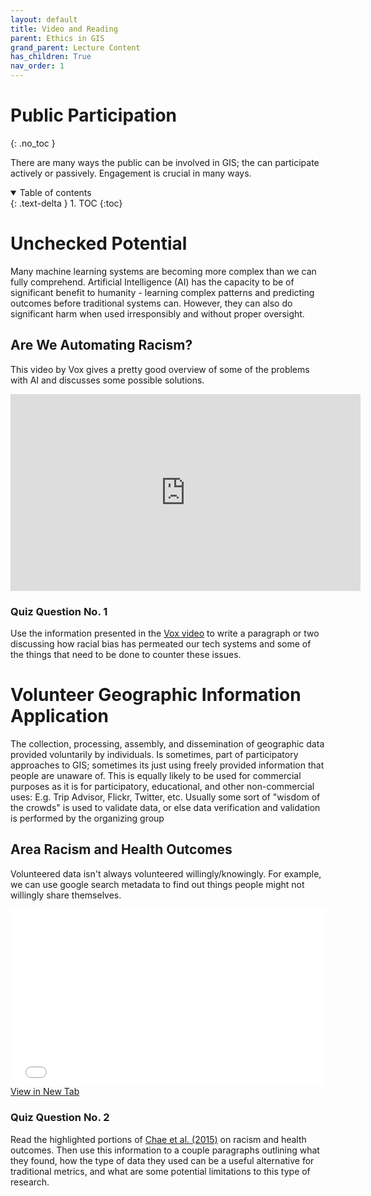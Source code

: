 ```yaml
---
layout: default
title: Video and Reading
parent: Ethics in GIS
grand_parent: Lecture Content
has_children: True
nav_order: 1
---
```


# Public Participation
{: .no_toc }

There are many ways the public can be involved in GIS; the can participate actively or passively.  Engagement is crucial in many ways.

<details open markdown="block">
  <summary>
    Table of contents
  </summary>
  {: .text-delta }
1. TOC
{:toc}
</details>


# Unchecked Potential

Many machine learning systems are becoming more complex than we can fully comprehend.  Artificial Intelligence (AI) has the capacity to be of significant benefit to humanity - learning complex patterns and predicting outcomes before traditional systems can.  However, they can also do significant harm when used irresponsibly and without proper oversight.


## Are We Automating Racism?

This video by Vox gives a pretty good overview of some of the problems with AI and discusses some possible solutions.  


<iframe width="560" height="315" src="https://www.youtube.com/embed/Ok5sKLXqynQ" title="YouTube video player" frameborder="0" allow="accelerometer; autoplay; clipboard-write; encrypted-media; gyroscope; picture-in-picture" allowfullscreen></iframe>

### Quiz Question No. 1

Use the information presented in the [Vox video](https://www.youtube.com/embed/Ok5sKLXqynQ) to write a paragraph or two discussing how racial bias has permeated our tech systems and some of the things that need to be done to counter these issues.


# Volunteer Geographic Information Application

The collection, processing, assembly, and dissemination of geographic data provided voluntarily by individuals.  Is sometimes, part of participatory approaches to GIS; sometimes its just using freely provided information that people are unaware of.  This is equally likely to be used for commercial purposes as it is for participatory, educational, and other non-commercial uses: E.g. Trip Advisor, Flickr, Twitter, etc.  Usually some sort of "wisdom of the crowds" is used to validate data, or else data verification and validation is performed by the organizing group

## Area Racism and Health Outcomes

Volunteered data isn't always volunteered willingly/knowingly.  For example, we can use google search metadata to find out things people might not willingly share themselves.

<div style="overflow: hidden;
  padding-top: 56.25%;
  position: relative">
  <iframe src="content/Chae_et_al_2015.pdf" title="Processes" scrolling="no" frameborder="0"
    style="border: 0;
   height: 100%;
   left: 0;
   position: absolute;
   top: 0;
   width: 100%;">
   <p>Your browser does not support iframes.</p>
 </iframe>
</div>
<a href="content/Chae_et_al_2015.pdf" target="_blank">View in New Tab</a>


### Quiz Question No. 2

Read the highlighted portions of [Chae et al. (2015)](content/Chae_et_al_2015.pdf) on racism and health outcomes.  Then use this information to a couple paragraphs outlining what they found, how the type of data they used can be a useful alternative for traditional metrics, and what are some potential limitations to this type of research.
